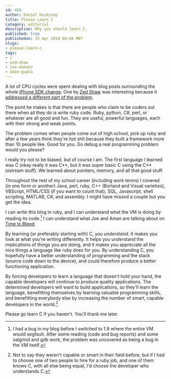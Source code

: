 ```yaml
--- 
id: 458
author: Daniel Huckstep
title: Please Learn C
category: editorial
description: Why you should learn C.
published: true
publishedon: 15 Apr 2010 08:00 MDT
slugs: 
- please-learn-c
tags: 
- c
- zed-shaw
- joe-damato
- aman-gupta
---
```

A lot of CPU cycles were spent dealing with blog posts surrounding the
whole [iPhone SDK
change](/2010/04/12/obligatory-sdk-iphone-eula-change-post). One by [Zed
Shaw](http://twitter.com/zedshaw) was interesting because it [addressed
a different part of the
problem](http://oppugn.us/posts/1270855147.html).

The point he makes is that there are people who claim to be coders out
there when all they do is write ruby code. Ruby, python, C#, perl, or
whatever are all good and fun. They are useful, powerful languages, each
with their strong and weak points.

The problem comes when people come out of high school, pick up ruby and
after a few years think they're hot shit because they built a framework
more than 10 people like. Good for you. Go debug a real programming
problem would you please?

I really try not to be biased, but of course I am. The first language I
learned was C (okay really it was C**, but it was super basic C using
the C** iostream stuff). We learned about pointers, memory, and all that
good stuff.

Throughout the rest of my school career (including work terms) I covered
(in one form or another) Java, perl, ruby, C++ (Borland and Visual
varieties), VBScript, HTML/CSS (if you want to count that), SQL,
Javascript, shell scripting, MATLAB, C#, and assembly. I might have
missed a couple but you get the idea.

I can write this blog in ruby, and I can understand what the VM is doing
by reading its code.[^1] I can understand what Joe and Aman are talking
about on [Time to Bleed](http://timetobleed.com/).

By learning (or preferably starting with) C, you *understand*. It makes
you look at what you're writing differently. It helps you understand the
implications of things you are doing, and it makes you appreciate all
the nice things a language like ruby does for you. By understanding C,
you hopefully have a better understanding of programming and the stack
(source code down to the device), and could therefore produce a better
functioning application.

By forcing developers to learn a language that doesn't hold your hand,
the capable developers will continue to produce quality applications.
The determined developers will want to build applications, so they'll
learn the language, benefitting themselves by learning valuable
programming skills, and benefitting everybody else by increasing the
number of smart, capable developers in the world.[^2]

Please go learn C if you haven't. You'll thank me later.

[^1]: I had a bug in my blog before I switched to 1.9 where the entire
    VM would segfault. After some reading (code and bug reports) and
    some valgrind and gdb work, the problem was uncovered as being a bug
    in the VM itself.

[^2]: Not to say they weren't capable or smart in their field before,
    but if I had to choose one of two people to hire for a ruby job, and
    one of them knows C, with all else being equal, I'd choose the
    developer who understands C.
